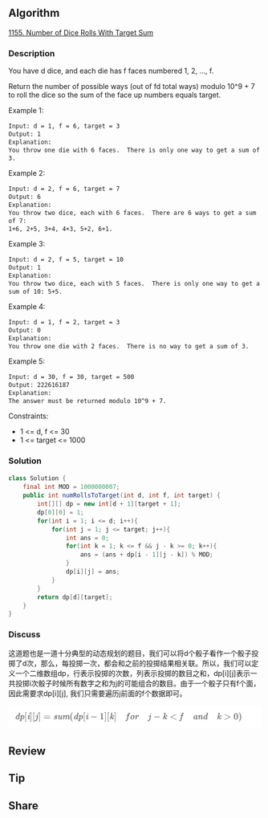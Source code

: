 ## Algorithm

[1155. Number of Dice Rolls With Target Sum](https://leetcode.com/problems/number-of-dice-rolls-with-target-sum/)

### Description

You have d dice, and each die has f faces numbered 1, 2, ..., f.

Return the number of possible ways (out of fd total ways) modulo 10^9 + 7 to roll the dice so the sum of the face up numbers equals target.

Example 1:

```
Input: d = 1, f = 6, target = 3
Output: 1
Explanation:
You throw one die with 6 faces.  There is only one way to get a sum of 3.
```


Example 2:

```
Input: d = 2, f = 6, target = 7
Output: 6
Explanation:
You throw two dice, each with 6 faces.  There are 6 ways to get a sum of 7:
1+6, 2+5, 3+4, 4+3, 5+2, 6+1.
```

Example 3:

```
Input: d = 2, f = 5, target = 10
Output: 1
Explanation:
You throw two dice, each with 5 faces.  There is only one way to get a sum of 10: 5+5.
```


Example 4:

```
Input: d = 1, f = 2, target = 3
Output: 0
Explanation:
You throw one die with 2 faces.  There is no way to get a sum of 3.
```


Example 5:

```
Input: d = 30, f = 30, target = 500
Output: 222616187
Explanation:
The answer must be returned modulo 10^9 + 7.
```

Constraints:

- 1 <= d, f <= 30
- 1 <= target <= 1000

### Solution

```java
class Solution {
    final int MOD = 1000000007;
    public int numRollsToTarget(int d, int f, int target) {
        int[][] dp = new int[d + 1][target + 1];
        dp[0][0] = 1;
        for(int i = 1; i <= d; i++){
            for(int j = 1; j <= target; j++){
                int ans = 0;
                for(int k = 1; k <= f && j - k >= 0; k++){
                    ans = (ans + dp[i - 1][j - k]) % MOD;
                }
                dp[i][j] = ans;
            }
        }
        return dp[d][target];
    }
}
```

### Discuss

这道题也是一道十分典型的动态规划的题目，我们可以将d个骰子看作一个骰子投掷了d次，那么，每投掷一次，都会和之前的投掷结果相关联。所以，我们可以定义一个二维数组dp，行表示投掷的次数，列表示投掷的数目之和，dp[i][j]表示一共投掷i次骰子时候所有数字之和为j的可能组合的数目。由于一个骰子只有f个面，因此需要求dp[i][j], 我们只需要遍历j前面的f个数据即可。

![](assets/20210311-92b2f7b0.png)

## Review


## Tip


## Share
